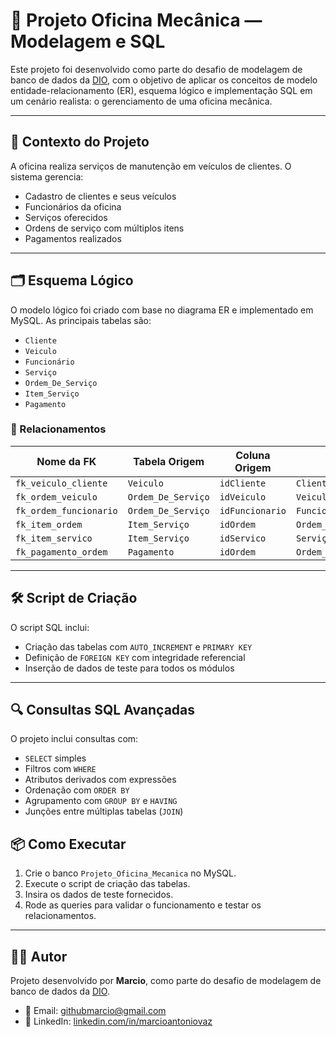 # 💼 Projeto Oficina Mecânica — Modelagem e SQL

Este projeto foi desenvolvido como parte do desafio de modelagem de banco de dados da [DIO](https://www.dio.me/), com o objetivo de aplicar os conceitos de modelo entidade-relacionamento (ER), esquema lógico e implementação SQL em um cenário realista: o gerenciamento de uma oficina mecânica.

---

## 🧠 Contexto do Projeto

A oficina realiza serviços de manutenção em veículos de clientes. O sistema gerencia:

- Cadastro de clientes e seus veículos
- Funcionários da oficina
- Serviços oferecidos
- Ordens de serviço com múltiplos itens
- Pagamentos realizados

---

## 🗂️ Esquema Lógico

O modelo lógico foi criado com base no diagrama ER e implementado em MySQL. As principais tabelas são:

- `Cliente`
- `Veiculo`
- `Funcionário`
- `Serviço`
- `Ordem_De_Serviço`
- `Item_Serviço`
- `Pagamento`

### 🔗 Relacionamentos

| Nome da FK              | Tabela Origem         | Coluna Origem     | Referência              |
|------------------------|-----------------------|-------------------|--------------------------|
| `fk_veiculo_cliente`   | `Veiculo`             | `idCliente`       | `Cliente.idCliente`      |
| `fk_ordem_veiculo`     | `Ordem_De_Serviço`    | `idVeiculo`       | `Veiculo.idVeiculo`      |
| `fk_ordem_funcionario` | `Ordem_De_Serviço`    | `idFuncionario`   | `Funcionário.idFuncionario` |
| `fk_item_ordem`        | `Item_Serviço`        | `idOrdem`         | `Ordem_De_Serviço.idOrdem` |
| `fk_item_servico`      | `Item_Serviço`        | `idServico`       | `Serviço.idServico`      |
| `fk_pagamento_ordem`   | `Pagamento`           | `idOrdem`         | `Ordem_De_Serviço.idOrdem` |

---

## 🛠️ Script de Criação

O script SQL inclui:

- Criação das tabelas com `AUTO_INCREMENT` e `PRIMARY KEY`
- Definição de `FOREIGN KEY` com integridade referencial
- Inserção de dados de teste para todos os módulos

---

## 🔍 Consultas SQL Avançadas

O projeto inclui consultas com:

- `SELECT` simples
- Filtros com `WHERE`
- Atributos derivados com expressões
- Ordenação com `ORDER BY`
- Agrupamento com `GROUP BY` e `HAVING`
- Junções entre múltiplas tabelas (`JOIN`)

## 📦 Como Executar

1. Crie o banco `Projeto_Oficina_Mecanica` no MySQL.
2. Execute o script de criação das tabelas.
3. Insira os dados de teste fornecidos.
4. Rode as queries para validar o funcionamento e testar os relacionamentos.

---

## 🧑‍💻 Autor

Projeto desenvolvido por **Marcio**, como parte do desafio de modelagem de banco de dados da [DIO](https://www.dio.me/).

- 📧 Email: githubmarcio@gmail.com
- 🔗 LinkedIn: [linkedin.com/in/marcioantoniovaz](https://www.linkedin.com/in/marcioantoniovaz)



